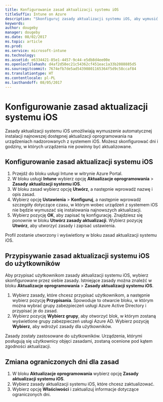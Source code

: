 ```yaml
---
title: Konfigurowanie zasad aktualizacji systemu iOS
titleSuffix: Intune on Azure
description: "Skonfiguruj zasady aktualizacji systemu iOS, aby wymusić automatyczna instalację najnowszej dostępnej aktualizacji oprogramowania na urządzeniach nadzorowanych z systemem iOS."
keywords: 
author: dougeby
manager: dougeby
ms.date: 08/02/2017
ms.topic: article
ms.prod: 
ms.service: microsoft-intune
ms.technology: 
ms.assetid: e6334421-85e1-4457-9c44-e5db8d4ee00e
ms.openlocfilehash: d4af2d58ec21c54362cf451eac1a33b2088885d5
ms.sourcegitcommit: 7674efb7de5ad54390801165364f5d9c58ccaf84
ms.translationtype: HT
ms.contentlocale: pl-PL
ms.lasthandoff: 08/05/2017
---
```

# <a name="configure-ios-update-policies"></a>Konfigurowanie zasad aktualizacji systemu iOS
Zasady aktualizacji systemu iOS umożliwiają wymuszenie automatycznej instalacji najnowszej dostępnej aktualizacji oprogramowania na urządzeniach nadzorowanych z systemem iOS. Możesz skonfigurować dni i godziny, w których urządzenia nie powinny być aktualizowane.

## <a name="configure-the-ios-update-policy"></a>Konfigurowanie zasad aktualizacji systemu iOS
1. Przejdź do bloku usługi Intune w witrynie Azure Portal.
2. W bloku usługi **Intune** wybierz opcję **Aktualizacje oprogramowania** > **Zasady aktualizacji systemu iOS**.
4. W bloku zasad wybierz opcję **Utwórz**, a następnie wprowadź nazwę i opis zasad.
5. Wybierz opcję **Ustawienia** > **Konfiguruj**, a następnie wprowadź szczegóły dotyczące czasu, w którym wobec urządzeń z systemem iOS nie będzie wymuszać się instalowania najnowszych aktualizacji.
6. Wybierz pozycję **OK**, aby zapisać tę konfigurację. Znajdziesz się ponownie w bloku **Utwórz zasady aktualizacji**. Wybierz pozycję **Utwórz**, aby utworzyć zasady i zapisać ustawienia.

Profil zostanie utworzony i wyświetlony w bloku zasad aktualizacji systemu iOS.

## <a name="assign-an-ios-update-policy-to-users"></a>Przypisywanie zasad aktualizacji systemu iOS do użytkowników
Aby przypisać użytkownikom zasady aktualizacji systemu iOS, wybierz skonfigurowane przez siebie zasady. Istniejące zasady można znaleźć w bloku **Aktualizacje oprogramowania** > **Zasady aktualizacji systemu iOS**.
1. Wybierz zasady, które chcesz przypisać użytkownikom, a następnie wybierz pozycję **Przypisania**. Spowoduje to otwarcie bloku, w którym można wybrać grupy zabezpieczeń usługi Azure Active Directory i przypisać je do zasad.
2. Wybierz pozycję **Wybierz grupy**, aby otworzyć blok, w którym zostaną wyświetlone grupy zabezpieczeń usługi Azure AD. Wybierz pozycję **Wybierz**, aby wdrożyć zasady dla użytkowników.

Zasady zostały zastosowane do użytkowników. Urządzenia, którymi posługują się użytkownicy objęci zasadami, zostaną ocenione pod kątem zgodności aktualizacji.

## <a name="change-the-restricted-days-for-the-policy"></a>Zmiana ograniczonych dni dla zasad
1. W bloku **Aktualizacje oprogramowania** wybierz opcję **Zasady aktualizacji systemu iOS**.
2. Wybierz zasady aktualizacji systemu iOS, które chcesz zaktualizować.
3. Wybierz opcję **Właściwości** i zaktualizuj informacje dotyczące ograniczonych dni.
